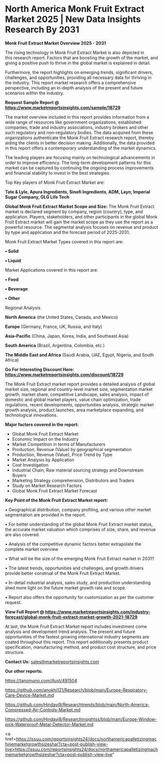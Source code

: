 # North America Monk Fruit Extract Market 2025 | New Data Insights Research By 2031

<Strong> Monk Fruit Extract Market Overview 2025 - 2031</strong>

The rising technology in Monk Fruit Extract Market is also depicted in this research report. Factors that are boosting the growth of the market, and giving a positive push to thrive in the global market is explained in detail.

Furthermore, the report highlights on emerging trends, significant drivers, challenges, and opportunities, providing all necessary data for thriving in the industry. This report market research offers a comprehensive perspective, including an in-depth analysis of the present and future scenarios within the industry.

<strong>Request Sample Report @ <a href=https://www.marketreportsinsights.com/sample/18729>https://www.marketreportsinsights.com/sample/18729</a></strong>

The market overview included in this report provides information from a wide range of resources like government organizations, established companies, trade and industry associations, industry brokers and other such regulatory and non-regulatory bodies. The data acquired from these organizations authenticate the Monk Fruit Extract research report, thereby aiding the clients in better decision making. Additionally, the data provided in this report offers a contemporary understanding of the market dynamics.

The leading players are focusing mainly on technological advancements in order to improve efficiency. The long-term development patterns for this market can be captured by continuing the ongoing process improvements and financial stability to invest in the best strategies.

Top Key players of Monk Fruit Extract Market are:

<strong>Tate & Lyle, Apura Ingredients, Sinofi Ingredients, ADM, Layn, Imperial Sugar Company, GLG Life Tech</strong>

<strong><b>Global Monk Fruit Extract Market Scope and Size:</b></strong>
The Monk Fruit Extract market is declared segment by company, region (country), type, and application. Players, stakeholders, and other participants in the global Monk Fruit Extract market will gain the market scope as they use the report as a powerful resource. The segmental analysis focuses on revenue and product by type and application and the forecast period of 2025-2031.

Monk Fruit Extract Market Types covered in this report are:

<strong>• Solid

• Liquid</strong>

Market Applications covered in this report are:

<strong>• Food

• Beverage

• Other</strong> 

Regional Analysis

<strong>North America</strong> (the United States, Canada, and Mexico)

<strong>Europe</strong> (Germany, France, UK, Russia, and Italy)

<strong>Asia-Pacific</strong> (China, Japan, Korea, India, and Southeast Asia)

<strong>South America</strong> (Brazil, Argentina, Colombia, etc.)

<strong>The Middle East and Africa</strong> (Saudi Arabia, UAE, Egypt, Nigeria, and South Africa)

<strong>Go For Interesting Discount Here: <a href=https://www.marketreportsinsights.com/discount/18729>https://www.marketreportsinsights.com/discount/18729</a></strong>

The Monk Fruit Extract market report provides a detailed analysis of global market size, regional and country-level market size, segmentation market growth, market share, competitive Landscape, sales analysis, impact of domestic and global market players, value chain optimization, trade regulations, recent developments, opportunities analysis, strategic market growth analysis, product launches, area marketplace expanding, and technological innovations.

<strong><b>Major factors covered in the report:</b></strong>
<ul>
  <li>Global Monk Fruit Extract Market </li>
  <li>Economic Impact on the Industry</li>
  <li>Market Competition in terms of Manufacturers</li>
  <li>Production, Revenue (Value) by geographical segmentation</li>
  <li>Production, Revenue (Value), Price Trend by Type</li>
  <li>Market Analysis by Application</li>
  <li>Cost Investigation</li>
  <li>Industrial Chain, Raw material sourcing strategy and Downstream Buyers</li>
  <li>Marketing Strategy comprehension, Distributors and Traders</li>
  <li>Study on Market Research Factors</li>
  <li>Global Monk Fruit Extract Market Forecast</li>
</ul>

<strong><b>Key Point of the Monk Fruit Extract Market report:</b></strong>

• Geographical distribution, company profiling, and various other market segmentation are provided in the report.

• For better understanding of the global Monk Fruit Extract market status, the accurate market valuation which comprises of size, share, and revenue are also covered.

• Analysis of the competitive dynamic factors better extrapolate the complete market overview

• What will be the size of the emerging Monk Fruit Extract market in 2031?

• The latest trends, opportunities and challenges, and growth drivers provide better construal of the Monk Fruit Extract Market.

• In-detail industrial analysis, sales study, and production understanding shed more light on the future market growth rate and scope.

• Report also offers the opportunity for customization as per the customer request.

<strong><b>View Full Report @ <a href=https://www.marketreportsinsights.com/industry-forecast/global-monk-fruit-extract-market-growth-2021-18729>https://www.marketreportsinsights.com/industry-forecast/global-monk-fruit-extract-market-growth-2021-18729</a></b></strong>


At last, the Monk Fruit Extract Market report includes investment come analysis and development trend analysis. The present and future opportunities of the fastest growing international industry segments are coated throughout this report. This report additionally presents product specification, manufacturing method, and product cost structure, and price structure.

<strong>Contact Us:</strong>
sales@marketreportsinsights.com

<strong>Our other reports:</strong>

<a href=https://tanomuno.com/illust/491504>https://tanomuno.com/illust/491504</a>

<a href=https://github.com/anokhi121/Research/blob/main/Europe-Respiratory-Care-Device-Market.md>https://github.com/anokhi121/Research/blob/main/Europe-Respiratory-Care-Device-Market.md</a>

<a href=https://github.com/Hindavi9/Researchtrends/blob/main/North-America-Compressed-Air-Controls-Market.md>https://github.com/Hindavi9/Researchtrends/blob/main/North-America-Compressed-Air-Controls-Market.md</a>

<a href=https://github.com/Hindavi8/Researchinsightss/blob/main/Europe-Window-pick-Waterproof-Metal-Detector-Market.md>https://github.com/Hindavi8/Researchinsightss/blob/main/Europe-Window-pick-Waterproof-Metal-Detector-Market.md</a>

<a href=https://issuu.com/reportsinsights24/docs/northamericapalletizingmachinemarketgrowthsizeshar?cta=post-publish-view-live>https://issuu.com/reportsinsights24/docs/northamericapalletizingmachinemarketgrowthsizeshar?cta=post-publish-view-live</a>"
